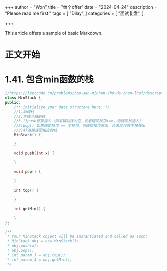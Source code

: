 +++
author = "Wxn"
title = "给个offer"
date = "2024-04-24"
description = "Please read me first."
tags = [
	"Dilay",
]
categories = [
    "面试复盘",
]

+++

This article offers a sample of basic Markdown.
<!--more-->

# 正文开始

# 1.41. 包含min函数的栈

```cpp
//https://leetcode.cn/problems/bao-han-minhan-shu-de-zhan-lcof/description/
class MinStack {
public:
    /** initialize your data structure here. */
    //1.单调栈
    //2.主栈与辅助栈
    //3.1)push都要插入（如果辅助栈为空，或者辅助栈顶>=x，则辅助栈插入）
    //2)pop() 如果辅助栈顶 == 主栈顶，则辅助栈顶弹出，否者就只有主栈弹出
    //3)4)直接返回相应的栈
    MinStack() {
        
    }
    
    void push(int x) {
        
    }
    
    void pop() {
        
    }
    
    int top() {
        
    }
    
    int getMin() {
        
    }
};

/**
 * Your MinStack object will be instantiated and called as such:
 * MinStack obj = new MinStack();
 * obj.push(x);
 * obj.pop();
 * int param_3 = obj.top();
 * int param_4 = obj.getMin();
 */
```

